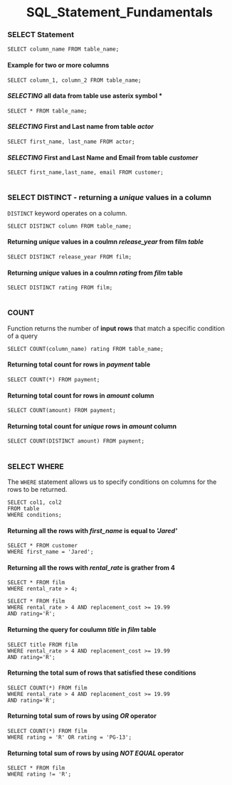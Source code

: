 <h1 align="center">SQL_Statement_Fundamentals</h1>

### SELECT Statement
``SELECT column_name FROM table_name;``
#### Example for two or more columns
``SELECT column_1, column_2 FROM table_name;``

#### _SELECTING_ all data from table  use asterix symbol *
``SELECT * FROM table_name;``
#### _SELECTING_ First and Last name from table _actor_
``SELECT first_name, last_name FROM actor;``

#### _SELECTING_ First and Last Name and Email from table _customer_
``SELECT first_name,last_name, email FROM customer;``
#

### SELECT DISTINCT - returning a _unique_ values in a column
``DISTINCT`` keyword operates on a column.

``SELECT DISTINCT column FROM table_name;``

#### Returning _unique_ values in a coulmn _release_year_ from film _table_
``SELECT DISTINCT release_year FROM film;``

#### Returning _unique_ values in a coulmn _rating_ from _film_ table
``SELECT DISTINCT rating FROM film;``

#
### COUNT
Function returns the number of **input rows** that match a specific condition of a query

``SELECT COUNT(column_name) rating FROM table_name;``

#### Returning total count for rows in _payment_ table
``SELECT COUNT(*) FROM payment;``

#### Returning total count for rows in _amount_ column
``SELECT COUNT(amount) FROM payment;``

#### Returning total count for _unique_ rows in _amount_ column
``SELECT COUNT(DISTINCT amount) FROM payment;``

#
### SELECT WHERE
The ``WHERE`` statement allows us to specify conditions on columns for the rows to be returned.

```
SELECT col1, col2
FROM table
WHERE conditions;
```

#### Returning all the rows with _first_name_ is equal to _'Jared'_

```
SELECT * FROM customer
WHERE first_name = 'Jared';
```
#### Returning all the rows with _rental_rate_ is grather from 4
```
SELECT * FROM film
WHERE rental_rate > 4;
```
```
SELECT * FROM film
WHERE rental_rate > 4 AND replacement_cost >= 19.99
AND rating='R';
```
#### Returning the query for coulumn _title_ in _film_ table
```
SELECT title FROM film
WHERE rental_rate > 4 AND replacement_cost >= 19.99
AND rating='R';
```
#### Returning the total sum of rows that satisfied these conditions

```
SELECT COUNT(*) FROM film
WHERE rental_rate > 4 AND replacement_cost >= 19.99
AND rating='R';
```

#### Returning total sum of rows by using _OR_ operator
```
SELECT COUNT(*) FROM film
WHERE rating = 'R' OR rating = 'PG-13';
```

#### Returning total sum of rows by using _NOT EQUAL_ operator
```
SELECT * FROM film
WHERE rating != 'R';
```

